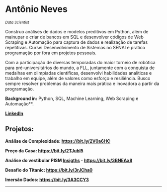 # Antônio Neves
<sub>*Data Scientist*</sub>

Construo análises de dados e modelos preditivos em Python, além de mainupar e criar de bancos em SQL e desenvolver códigos de Web Scraping e Automação para captura de dados e realização de tarefas repetitivas. Cursei Desenvolvimento de Sistemas no SENAI e pratico programação por fora em projetos pessoais. 

Com a participação de diversas temporadas do maior torneio de robótica para pré-universitários do mundo, a FLL, juntamente com a conquista de medalhas em olimpíadas científicas, desenvolvi habilidades analíticas e trabalho em equipe, além de valores como esforço e resiliência. Busco sempre resolver problemas da maneira mais prática e inovadora a partir da programação.

**Background in:** Python, SQL, Machine Learning, Web Scraping e Automação**.

**[LinkedIn](https://www.linkedin.com/in/antonio-caetano-neves/)**


## Projetos:

**Análise de Complexidade: https://bit.ly/2V0a6HC**

**Preço da Casa: https://bit.ly/2TJubl5**

**Análise do vestibular PISM [Insigths](https://bit.ly/3idyKxk) - https://bit.ly/3BNEAx8**

**Desafio do Titanic: https://bit.ly/3rJCha0**

**Imersão Dados: https://bit.ly/3A3CCY3**

---




